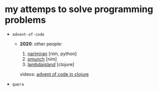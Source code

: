 # my attemps to solve programming problems

- `advent-of-code`
  - **2020**:
    other people:
    1. [narimiran](https://github.com/narimiran/AdventOfCode2020) [nim, python]
    2. [pmunch](https://github.com/PMunch/aoc2020) [nim]
    3. [lambdaisland](https://github.com/lambdaisland/aoc_2020/) [clojure]
    
    videos:
    [advent of code in clojure](https://www.youtube.com/watch?v=b0a5siw85N4)
  
- `quera` 